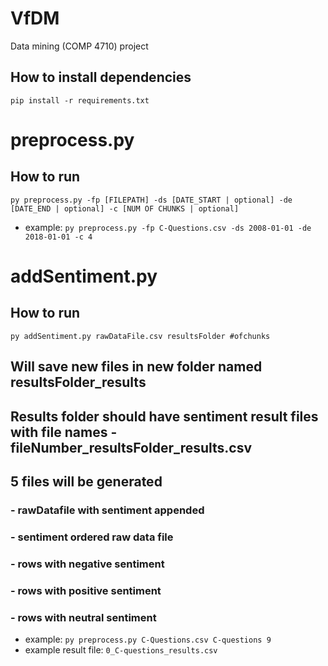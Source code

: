 # VfDM
Data mining (COMP 4710) project

## How to install dependencies

`pip install -r requirements.txt`
# preprocess.py
## How to run

`py preprocess.py -fp [FILEPATH] -ds [DATE_START | optional] -de [DATE_END | optional] -c [NUM OF CHUNKS | optional]`

- example: `py preprocess.py -fp C-Questions.csv -ds 2008-01-01 -de 2018-01-01 -c 4` 

# addSentiment.py
## How to run

`py addSentiment.py rawDataFile.csv resultsFolder #ofchunks`
## Will save new files in new folder named resultsFolder_results
## Results folder should have sentiment result files with file names - fileNumber_resultsFolder_results.csv


## 5 files will be generated
### - rawDatafile with sentiment appended
### - sentiment ordered raw data file
### - rows with negative sentiment
### - rows with positive sentiment
### - rows with neutral sentiment

- example: `py preprocess.py C-Questions.csv C-questions 9` 
- example result file: `0_C-questions_results.csv`
